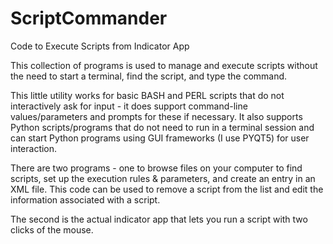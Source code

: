 # ScriptCommander
Code to Execute Scripts from Indicator App

This collection of programs is used to manage and execute scripts without the need to start a terminal, find the script, and type the command.

This little utility works for basic BASH and PERL scripts that do not interactively ask for input - it does support command-line values/parameters and prompts for these if necessary.  It also supports Python scripts/programs that do not need to run in a terminal session and can start Python programs using GUI frameworks (I use PYQT5) for user interaction.  

There are two programs - one to browse files on your computer to find scripts, set up the execution rules & parameters, and create an entry in an XML file.  This code can be used to remove a script from the list and edit the information associated with a script.

The second is the actual indicator app that lets you run a script with two clicks of the mouse.  
